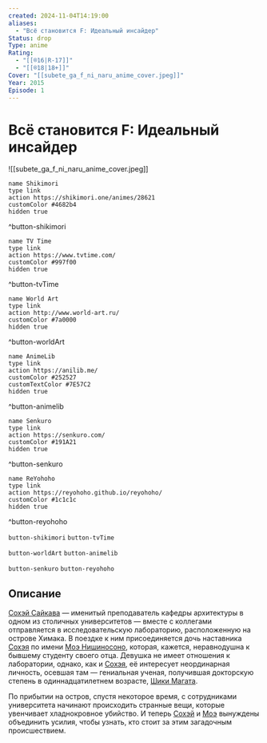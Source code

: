 ```yaml
---
created: 2024-11-04T14:19:00
aliases:
  - "Всё становится F: Идеальный инсайдер"
Status: drop
Type: anime
Rating:
  - "[[®️16|R-17]]"
  - "[[®️18|18+]]"
Cover: "[[subete_ga_f_ni_naru_anime_cover.jpeg]]"
Year: 2015
Episode: 1
---
```


# Всё становится F: Идеальный инсайдер

![[subete_ga_f_ni_naru_anime_cover.jpeg]]

```button
name Shikimori
type link
action https://shikimori.one/animes/28621
customColor #4682b4
hidden true
```
^button-shikimori

```button
name TV Time
type link
action https://www.tvtime.com/
customColor #997f00
hidden true
```
^button-tvTime

```button
name World Art
type link
action http://www.world-art.ru/
customColor #7a0000
hidden true
```
^button-worldArt

```button
name AnimeLib
type link
action https://anilib.me/
customColor #252527
customTextColor #7E57C2
hidden true
```
^button-animelib

```button
name Senkuro
type link
action https://senkuro.com/
customColor #191A21
hidden true
```
^button-senkuro

```button
name ReYohoho
type link
action https://reyohoho.github.io/reyohoho/
customColor #1c1c1c
hidden true
```
^button-reyohoho

`button-shikimori` `button-tvTime`

`button-worldArt` `button-animelib`

`button-senkuro` `button-reyohoho`

## Описание

[Сохэй Сайкава](https://shikimori.one/characters/132997-souhei-saikawa) — именитый преподаватель кафедры архитектуры в одном из столичных университетов — вместе с коллегами отправляется в исследовательскую лабораторию, расположенную на острове Химака. В поездке к ним присоединяется дочь наставника [Сохэя](https://shikimori.one/characters/132997-souhei-saikawa) по имени [Моэ Нишиносоно](https://shikimori.one/characters/132998-moe-nishinosono), которая, кажется, неравнодушна к бывшему студенту своего отца. Девушка не имеет отношения к лаборатории, однако, как и [Сохэя](https://shikimori.one/characters/132997-souhei-saikawa), её интересует неординарная личность, осевшая там — гениальная ученая, получившая докторскую степень в одиннадцатилетнем возрасте, [Шики Магата](https://shikimori.one/characters/132999-shiki-magata).

По прибытии на остров, спустя некоторое время, с сотрудниками университета начинают происходить странные вещи, которые увенчивает хладнокровное убийство. И теперь [Сохэй](https://shikimori.one/characters/132997-souhei-saikawa) и [Моэ](https://shikimori.one/characters/132998-moe-nishinosono) вынуждены объединить усилия, чтобы узнать, кто стоит за этим загадочным происшествием.
